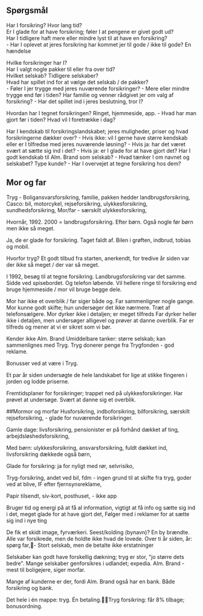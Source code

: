 ## Spørgsmål
Har I forsikring? Hvor lang tid?  
Er I glade for at have forsikring; føler I at pengene er givet godt ud?  
Har I tidligere haft mere eller mindre lyst til at have en forsikring?  
	- Har I oplevet at jeres forsikring har kommet jer til gode / ikke til gode? En hændelse  

Hvilke forsikringer har I?  
Har I valgt nogle pakker til eller fra over tid?  
Hvilket selskab? Tidligere selskaber?  
Hvad har spillet ind for at vælge det selskab / de pakker?  
	- Føler I jer trygge med jeres nuværende forsikringer?
	- Mere eller mindre trygge end før i tiden?
Har familie og venner rådgivet jer om valg af forsikring?
	- Har det spillet ind i jeres beslutning, tror I?

Hvordan har I tegnet forsikringen? Ringet, hjemmeside, app.
	- Hvad har man gjort før i tiden? Hvad vil I foretrække i dag?

Har I kendskab til forsikringslandskabet; jeres muligheder, priser og hvad forsikringerne dækker over?
	- Hvis ikke: vil I gerne have større kendskab eller er I tilfredse med jeres nuværende løsning?
	- Hvis ja: har det været svært at sætte sig ind i det?
	- Hvis ja: er I glade for at have gjort det?
Har I godt kendskab til Alm. Brand som selskab?
	- Hvad tænker I om navnet og selskabet? Type kunde?
	- Har I overvejet at tegne forsikring hos dem?


## Mor og far
Tryg - Boligansvarsforsikring, familie, pakken hedder landbrugsforsikring, Casco: bil, motorcykel, rejseforsikring, ulykkesforsikring, sundhedsforsikring,
Mor/far - særskilt ulykkesforsikring,

Hvornår, 1992. 2000 = landbrugsforsikring. Efter børn. Også nogle før børn men ikke så meget.

Ja, de er glade for forsikring. Taget faldt af. Bilen i grøften, indbrud, tobias og mobil.

Hvorfor tryg? Et godt tilbud fra starten, anerkendt, for tredive år siden var der ikke så meget / der var så meget.

I 1992, besøg til at tegne forsikring. Landbrugsforsikring var det samme. Sidde ved spisebordet. Og telefon løbende. Vil hellere ringe til forsikring end bruge hjemmeside / mor vil bruge begge dele.

Mor har ikke et overblik / far siger både og. Far sammenligner nogle gange. Mor kunne godt skifte; hun undersøger det ikke nærmere. Træt af telefonsælgere.
Mor dyrker ikke i detaljen; er meget tilfreds
Far dyrker heller ikke i detaljen, men undersøger alligevel og prøver at danne overblik. Far er tilfreds og mener at vi er sikret som vi bør.

Kender ikke Alm. Brand
Umiddelbare tanker: større selskab; kan sammenlignes med Tryg. Tryg donerer penge fra Trygfonden - god reklame.

Bonusser ved at være i Tryg.

Et par år siden undersøgte de hele landskabet for lige at stikke fingeren i jorden og lodde priserne.


Fremtidsplaner for forsikringer; trappet ned på ulykkesforsikringer. Har prøvet at undersøge. Svært at danne sig et overblik.


##Mormor og morfar
Husforsikring, indboforsikring, bilforsikring, særskilt rejseforsikring,  - glade for nuværende forsikringer.

Gamle dage: livsforsikring, pensionister er på forhånd dækket af ting, arbejdsløshedsforsikring,

Med børn: ulykkesforsikring, ansvarsforsikring, fuldt dækket ind, livsforsikring dækkede også børn,

Glade for forsikring: ja for nyligt med rør, selvrisiko,

Tryg-forsikring, andet ved bil, fdm - ingen grund til at skifte fra tryg, goder ved at blive, IF efter fjernsynsreklame,

Papir tilsendt, siv-kort, posthuset, - ikke app


Bruger tid og energi på at få al information, vigtigt at få info og sætte sig ind i det, meget glade for at have gjort det,
Følger med i reklamer for at sætte sig ind i nye ting

De fik et skidt image, fyrværkeri. Seest/kolding (bynavn)? En by brændte. Alle var forsikrede, men de holdte ikke hvad de lovede. Over ti år siden, år: spørg far,- Stort selskab, men de betalte ikke erstatninger

Selskaber kan godt have forskellig dækning; tryg er stor, "jo større dets bedre".
Mange selskaber genforsikres i udlandet; expedia.
Alm. Brand - mest til boligejere, siger morfar.

Mange af kunderne er der, fordi Alm. Brand også har en bank. Både forsikring og bank.

Det hele i én mappe: tryg. Én betaling.Tryg forsikring: får 8% tilbage; bonusordning.
